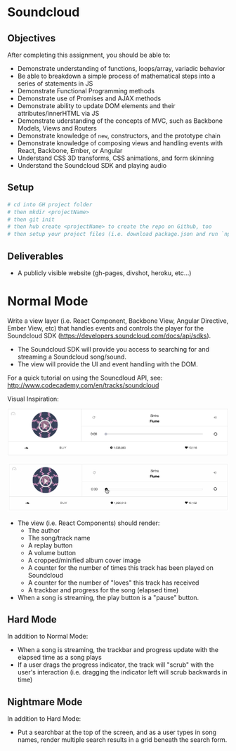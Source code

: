 # Soundcloud

## Objectives

After completing this assignment, you should be able to:

* Demonstrate understanding of functions, loops/array, variadic behavior
* Be able to breakdown a simple process of mathematical steps into a series of statements in JS
* Demonstrate Functional Programming methods
* Demonstrate use of Promises and AJAX methods
* Demonstrate ability to update DOM elements and their attributes/innerHTML via JS
* Demonstrate uderstanding of the concepts of MVC, such as Backbone Models, Views and Routers
* Demonstrate knowledge of `new`, constructors, and the prototype chain
* Demonstrate knowledge of composing views and handling events with React, Backbone, Ember, or Angular
* Understand CSS 3D transforms, CSS animations, and form skinning
* Understand the Soundcloud SDK and playing audio

## Setup

```sh
# cd into GH project folder
# then mkdir <projectName>
# then git init
# then hub create <projectName> to create the repo on Github, too
# then setup your project files (i.e. download package.json and run `npm install`)
```

## Deliverables

* A publicly visible website (gh-pages, divshot, heroku, etc...)

# Normal Mode

Write a view layer (i.e. React Component, Backbone View, Angular Directive, Ember View, etc) that handles events and controls the player for the Soundcloud SDK (https://developers.soundcloud.com/docs/api/sdks).

- The Soundcloud SDK will provide you access to searching for and streaming a Soundcloud song/sound.
- The view will provide the UI and event handling with the DOM.

For a quick tutorial on using the Souncdloud API, see: http://www.codecademy.com/en/tracks/soundcloud

Visual Inspiration:

![](./screen.png)

![](./1.gif)

- The view (i.e. React Components) should render:
    - The author
    - The song/track name
    - A replay button
    - A volume button
    - A cropped/minified album cover image
    - A counter for the number of times this track has been played on Soundcloud
    - A counter for the number of "loves" this track has received
    - A trackbar and progress for the song (elapsed time)
- When a song is streaming, the play button is a "pause" button.

## Hard Mode

In addition to Normal Mode:

- When a song is streaming, the trackbar and progress update with the elapsed time as a song plays
- If a user drags the progress indicator, the track will "scrub" with the user's interaction (i.e. dragging the indicator left will scrub backwards in time)

## Nightmare Mode

In addition to Hard Mode:

- Put a searchbar at the top of the screen, and as a user types in song names, render multiple search results in a grid beneath the search form.
